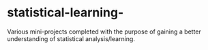 # statistical-learning-
Various mini-projects completed with the purpose of gaining a better understanding of statistical analysis/learning.

